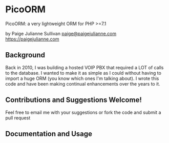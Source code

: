 # PicoORM

PicoORM: a very lightweight ORM for PHP >=7.1

by Paige Julianne Sullivan <paige@paigejulianne.com> https://paigejulianne.com

## Background

Back in 2010, I was building a hosted VOIP PBX that required a LOT of calls to the database.  I wanted to make
it as simple as I could without having to import a huge ORM (you know which ones I'm talking about).  I wrote this
code and have been making continual enhancements over the years to it.

## Contributions and Suggestions Welcome!

Feel free to email me with your suggestions or fork the code and submit a pull request


## Documentation and Usage


